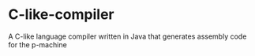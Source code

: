 # C-like-compiler
A C-like language compiler written in Java that generates assembly code for the p-machine
